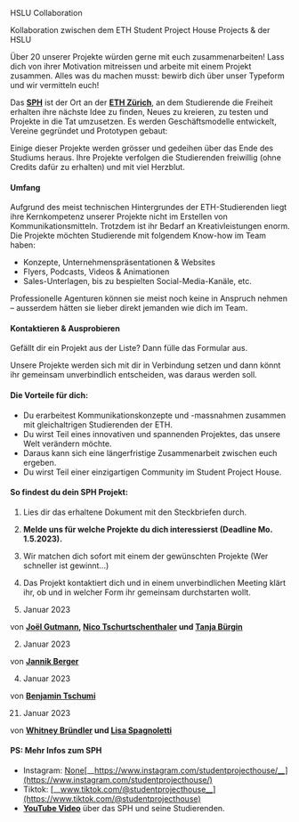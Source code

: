 HSLU Collaboration

Kollaboration zwischen dem ETH Student Project House Projects &amp; der HSLU

<p class="align-center">Über 20 unserer Projekte würden gerne mit euch zusammenarbeiten! Lass dich von ihrer Motivation mitreissen und arbeite mit einem Projekt zusammen. Alles was du machen musst: bewirb dich über unser Typeform und wir vermitteln euch!</p>

<p class="align-left">Das <a href="https://sph.ethz.ch/about"><strong><span class="drawer purple">SPH</span></strong></a> ist der Ort an der <a href="https://ethz.ch/" rel="noreferrer noopener" target="_blank"><strong><span class="drawer cyan">ETH Zürich</span></strong></a>, an dem Studierende die Freiheit erhalten ihre nächste Idee zu finden, Neues zu kreieren, zu testen und Projekte in die Tat umzusetzen. Es werden Geschäftsmodelle entwickelt, Vereine gegründet und Prototypen gebaut:<br/></p>

<p class="align-left">Einige dieser Projekte werden grösser und gedeihen über das Ende des Studiums heraus. Ihre Projekte verfolgen die Studierenden <span class="drawer yellow">freiwillig (ohne Credits dafür zu erhalten)</span> und mit viel Herzblut. </p>

#### Umfang

Aufgrund des meist technischen Hintergrundes der ETH-Studierenden liegt ihre Kernkompetenz unserer Projekte nicht im Erstellen von Kommunikationsmitteln. Trotzdem ist ihr Bedarf an Kreativleistungen enorm. Die Projekte möchten Studierende mit folgendem Know-how im Team haben:

*   Konzepte, Unternehmenspräsentationen &amp; Websites
*   Flyers, Podcasts, Videos &amp; Animationen
*   Sales-Unterlagen, bis zu bespielten Social-Media-Kanäle, etc.

Professionelle Agenturen können sie meist noch keine in Anspruch nehmen – ausserdem hätten sie lieber direkt jemanden wie dich im Team.

#### Kontaktieren &amp; Ausprobieren

Gefällt dir ein Projekt aus der Liste? Dann fülle das Formular aus.

Unsere Projekte werden sich mit dir in Verbindung setzen und dann könnt ihr gemeinsam unverbindlich entscheiden, was daraus werden soll.

  

#### Die Vorteile für dich:

*   Du erarbeitest Kommunikationskonzepte und -massnahmen zusammen mit gleichaltrigen Studierenden der ETH.
*   Du wirst Teil eines innovativen und spannenden Projektes, das unsere Welt verändern möchte.
*   Daraus kann sich eine längerfristige Zusammenarbeit zwischen euch ergeben.
*   Du wirst Teil einer einzigartigen Community im Student Project House.

  

#### So findest du dein SPH Projekt:

1.   Lies dir das erhaltene Dokument mit den Steckbriefen durch.
2.   __Melde uns für welche Projekte du dich interessierst (Deadline Mo. 1.5.2023).__
3.   Wir matchen dich sofort mit einem der gewünschten Projekte (Wer schneller ist gewinnt...)
4.   Das Projekt kontaktiert dich und in einem unverbindlichen Meeting klärt ihr, ob und in welcher Form ihr gemeinsam <span class="drawer pink">durchstarten</span> wollt.

5. Januar 2023

von __[Joël Gutmann](https://www.digezz.ch/author/joel-gutmann/ "Posts by Joël Gutmann"), [Nico Tschurtschenthaler](https://www.digezz.ch/author/nico-tschurtschenthaler/ "Posts by Nico Tschurtschenthaler") __und__ [Tanja Bürgin](https://www.digezz.ch/author/tanja-buergin/ "Posts by Tanja Bürgin")__  

2. Januar 2023

von [__Jannik Berger__](https://www.digezz.ch/author/jannik-berger/ "Posts by Jannik Berger")  

4. Januar 2023

von [__Benjamin Tschumi__](https://www.digezz.ch/author/benjamin-tschumi/ "Posts by Benjamin Tschumi")

21. Januar 2023

von __[Whitney Bründler](https://www.digezz.ch/author/whitney-bruendler/ "Posts by Whitney Bründler") __und__ [Lisa Spagnoletti](https://www.digezz.ch/author/lisa-spagnoletti/ "Posts by Lisa Spagnoletti")__

#### PS: Mehr Infos zum SPH

*   Instagram: [None](https://www.notion.so/0fbeab320de74526a09df221ad9ef514)[__https://www.instagram.com/studentprojecthouse/__](https://www.instagram.com/studentprojecthouse/)
*   Tiktok: [__www.tiktok.com/@studentprojecthouse__](https://www.tiktok.com/@studentprojecthouse)
*   <a href="https://www.youtube.com/watch?v=x0rlE3MAQJo" rel="noreferrer noopener" target="_blank">__YouTube Video__</a> über das SPH und seine Studierenden.

